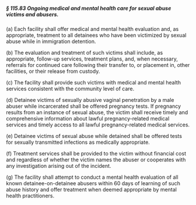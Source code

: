 ##### § 115.83 Ongoing medical and mental health care for sexual abuse victims and abusers. #####

(a) Each facility shall offer medical and mental health evaluation and, as appropriate, treatment to all detainees who have been victimized by sexual abuse while in immigration detention.

(b) The evaluation and treatment of such victims shall include, as appropriate, follow-up services, treatment plans, and, when necessary, referrals for continued care following their transfer to, or placement in, other facilities, or their release from custody.

(c) The facility shall provide such victims with medical and mental health services consistent with the community level of care.

(d) Detainee victims of sexually abusive vaginal penetration by a male abuser while incarcerated shall be offered pregnancy tests. If pregnancy results from an instance of sexual abuse, the victim shall receive timely and comprehensive information about lawful pregnancy-related medical services and timely access to all lawful pregnancy-related medical services.

(e) Detainee victims of sexual abuse while detained shall be offered tests for sexually transmitted infections as medically appropriate.

(f) Treatment services shall be provided to the victim without financial cost and regardless of whether the victim names the abuser or cooperates with any investigation arising out of the incident.

(g) The facility shall attempt to conduct a mental health evaluation of all known detainee-on-detainee abusers within 60 days of learning of such abuse history and offer treatment when deemed appropriate by mental health practitioners.